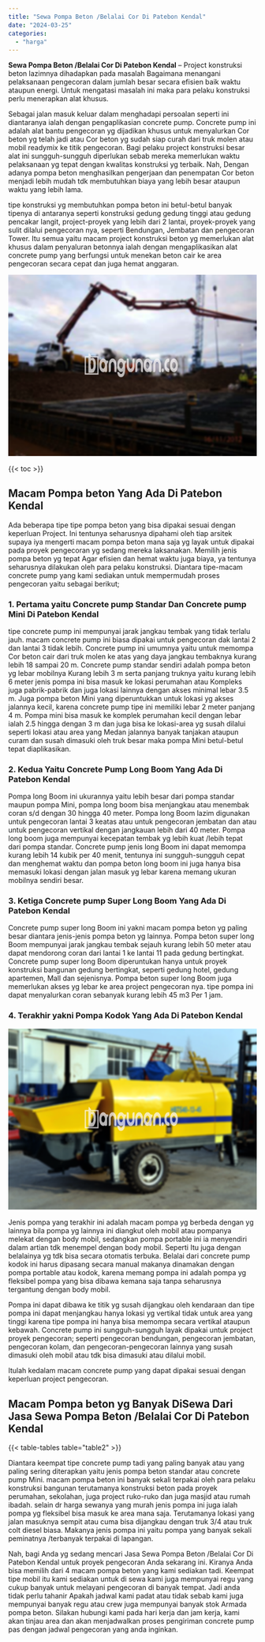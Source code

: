 ```yaml
---
title: "Sewa Pompa Beton /Belalai Cor Di Patebon Kendal"
date: "2024-03-25"
categories: 
  - "harga"
---
```


**Sewa Pompa Beton /Belalai Cor Di Patebon Kendal** – Project konstruksi beton lazimnya dihadapkan pada masalah Bagaimana menangani pelaksanaan pengecoran dalam jumlah besar secara efisien baik waktu ataupun energi. Untuk mengatasi masalah ini maka para pelaku konstruksi perlu menerapkan alat khusus.

Sebagai jalan masuk keluar dalam menghadapi persoalan seperti ini diantaranya ialah dengan pengaplikasian concrete pump. Concrete pump ini adalah alat bantu pengecoran yg dijadikan khusus untuk menyalurkan Cor beton yg telah jadi atau Cor beton yg sudah siap curah dari truk molen atau mobil readymix ke titik pengecoran. Bagi pelaku project konstruksi besar alat ini sungguh-sungguh diperlukan sebab mereka memerlukan waktu pelaksanaan yg tepat dengan kwalitas konstruksi yg terbaik. Nah, Dengan adanya pompa beton menghasilkan pengerjaan dan penempatan Cor beton menjadi lebih mudah tdk membutuhkan biaya yang lebih besar ataupun waktu yang lebih lama.

tipe konstruksi yg membutuhkan pompa beton ini betul-betul banyak tipenya di antaranya seperti konstruksi gedung gedung tinggi atau gedung pencakar langit, project-proyek yang lebih dari 2 lantai, proyek-proyek yang sulit dilalui pengecoran nya, seperti Bendungan, Jembatan dan pengecoran Tower. Itu semua yaitu macam project konstruksi beton yg memerlukan alat khusus dalam penyaluran betonnya ialah dengan mengaplikasikan alat concrete pump yang berfungsi untuk menekan beton cair ke area pengecoran secara cepat dan juga hemat anggaran.

![Sewa Pompa Beton /Belalai Cor Di Patebon Kendal](/images/sewa-concrete-pump-28.png)

{{< toc >}}

## Macam Pompa beton Yang Ada Di Patebon Kendal

Ada beberapa tipe tipe pompa beton yang bisa dipakai sesuai dengan keperluan Project. Ini tentunya seharusnya dipahami oleh tiap arsitek supaya iya mengerti macam pompa beton mana saja yg layak untuk dipakai pada proyek pengecoran yg sedang mereka laksanakan. Memilih jenis pompa beton yg tepat Agar efisien dan hemat waktu juga biaya, ya tentunya seharusnya dilakukan oleh para pelaku konstruksi. Diantara tipe-macam concrete pump yang kami sediakan untuk mempermudah proses pengecoran yaitu sebagai berikut;

### 1\. Pertama yaitu Concrete pump Standar Dan Concrete pump Mini Di Patebon Kendal

tipe concrete pump ini mempunyai jarak jangkau tembak yang tidak terlalu jauh. macam concrete pump ini biasa dipakai untuk pengecoran dak lantai 2 dan lantai 3 tidak lebih. Concrete pump ini umumnya yaitu untuk memompa Cor beton cair dari truk molen ke atas yang daya jangkau tembaknya kurang lebih 18 sampai 20 m. Concrete pump standar sendiri adalah pompa beton yg lebar mobilnya Kurang lebih 3 m serta panjang truknya yaitu kurang lebih 6 meter jenis pompa ini bisa masuk ke lokasi perumahan atau Kompleks juga pabrik-pabrik dan juga lokasi lainnya dengan akses minimal lebar 3.5 m. Juga pompa beton Mini yang diperuntukkan untuk lokasi yg akses jalannya kecil, karena concrete pump tipe ini memiliki lebar 2 meter panjang 4 m. Pompa mini bisa masuk ke komplek perumahan kecil dengan lebar ialah 2.5 hingga dengan 3 m dan juga bisa ke lokasi-area yg susah dilalui seperti lokasi atau area yang Medan jalannya banyak tanjakan ataupun curam dan susah dimasuki oleh truk besar maka pompa Mini betul-betul tepat diaplikasikan.

### 2\. Kedua Yaitu Concrete Pump Long Boom Yang Ada Di Patebon Kendal

Pompa long Boom ini ukurannya yaitu lebih besar dari pompa standar maupun pompa Mini, pompa long boom bisa menjangkau atau menembak coran s/d dengan 30 hingga 40 meter. Pompa long Boom lazim digunakan untuk pengecoran lantai 3 keatas atau untuk pengecoran jembatan dan atau untuk pengecoran vertikal dengan jangkauan lebih dari 40 meter. Pompa long boom juga mempunyai kecepatan tembak yg lebih kuat /lebih tepat dari pompa standar. Concrete pump jenis long Boom ini dapat memompa kurang lebih 14 kubik per 40 menit, tentunya ini sungguh-sungguh cepat dan menghemat waktu dan pompa beton long boom ini juga hanya bisa memasuki lokasi dengan jalan masuk yg lebar karena memang ukuran mobilnya sendiri besar.

### 3\. Ketiga Concrete pump Super Long Boom Yang Ada Di Patebon Kendal

Concrete pump super long Boom ini yakni macam pompa beton yg paling besar diantara jenis-jenis pompa beton yg lainnya. Pompa beton super long Boom mempunyai jarak jangkau tembak sejauh kurang lebih 50 meter atau dapat mendorong coran dari lantai 1 ke lantai 11 pada gedung bertingkat. Concrete pump super long Boom diperuntukan hanya untuk proyek konstruksi bangunan gedung bertingkat, seperti gedung hotel, gedung apartemen, Mall dan sejenisnya. Pompa beton super long Boom juga memerlukan akses yg lebar ke area project pengecoran nya. tipe pompa ini dapat menyalurkan coran sebanyak kurang lebih 45 m3 Per 1 jam.

### 4\. Terakhir yakni Pompa Kodok Yang Ada Di Patebon Kendal

![Sewa Pompa Beton /Belalai Cor Di Patebon Kendal](/images/sewa-concrete-pump-20.png)

Jenis pompa yang terakhir ini adalah macam pompa yg berbeda dengan yg lainnya bila pompa yg lainnya ini diangkut oleh mobil atau pompanya melekat dengan body mobil, sedangkan pompa portable ini ia menyendiri dalam artian tdk menempel dengan body mobil. Seperti Itu juga dengan belalainya yg tdk bisa secara otomatis terbuka. Belalai dari concrete pump kodok ini harus dipasang secara manual makanya dinamakan dengan pompa portable atau kodok, karena memang pompa ini adalah pompa yg fleksibel pompa yang bisa dibawa kemana saja tanpa seharusnya tergantung dengan body mobil.

Pompa ini dapat dibawa ke titik yg susah dijangkau oleh kendaraan dan tipe pompa ini dapat menjangkau hanya lokasi yg vertikal tidak untuk area yang tinggi karena tipe pompa ini hanya bisa memompa secara vertikal ataupun kebawah. Concrete pump ini sungguh-sungguh layak dipakai untuk project proyek pengecoran; seperti pengecoran bendungan, pengecoran jembatan, pengecoran kolam, dan pengecoran-pengecoran lainnya yang susah dimasuki oleh mobil atau tdk bisa dimasuki atau dilalui mobil.

Itulah kedalam macam concrete pump yang dapat dipakai sesuai dengan keperluan project pengecoran.

## Macam Pompa beton yg Banyak DiSewa Dari Jasa Sewa Pompa Beton /Belalai Cor Di Patebon Kendal

{{< table-tables table="table2" >}}

Diantara keempat tipe concrete pump tadi yang paling banyak atau yang paling sering diterapkan yaitu jenis pompa beton standar atau concrete pump Mini. macam pompa beton ini banyak sekali terpakai oleh para pelaku konstruksi bangunan terutamanya konstruksi beton pada proyek perumahan, sekolahan, juga project ruko-ruko dan juga masjid atau rumah ibadah. selain dr harga sewanya yang murah jenis pompa ini juga ialah pompa yg fleksibel bisa masuk ke area mana saja. Terutamanya lokasi yang jalan masuknya sempit atau cuma bisa dijangkau dengan truk 3/4 atau truk colt diesel biasa. Makanya jenis pompa ini yaitu pompa yang banyak sekali peminatnya /terbanyak terpakai di lapangan.

Nah, bagi Anda yg sedang mencari Jasa Sewa Pompa Beton /Belalai Cor Di Patebon Kendal untuk proyek pengecoran Anda sekarang ini. Kiranya Anda bisa memilih dari 4 macam pompa beton yang kami sediakan tadi. Keempat tipe mobil itu kami sediakan untuk di sewa kami juga mempunyai regu yang cukup banyak untuk melayani pengecoran di banyak tempat. Jadi anda tidak perlu tahanir Apakah jadwal kami padat atau tidak sebab kami juga mempunyai banyak regu atau crew juga mempunyai banyak stok Armada pompa beton. Silakan hubungi kami pada hari kerja dan jam kerja, kami akan tinjau area dan akan menjadwalkan proses pengiriman concrete pump pas dengan jadwal pengecoran yang anda inginkan.
